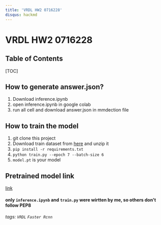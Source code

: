```yaml
---
title: 'VRDL HW2 0716228'
disqus: hackmd
---
```


VRDL HW2 0716228
===



## Table of Contents

[TOC]

## How to generate answer.json?

1. Download inference.ipynb
2. open inference.ipynb in  google colab 
3. run all cell and download answer.json in mmdection file 

## How to train the model
1.  git clone this project
2.  Download train dataset  from [here](https://drive.google.com/drive/folders/1aRWnNvirWHXXXpPPfcWlHQuzGJdXagoc) and unzip it 
3.  `pip install -r requirements.txt`
4.  `python train.py --epoch 7 --batch-size 6`
5.  `model.pt` is your model

## Pretrained model link
[link](https://drive.google.com/file/d/1BjEphetc2ymWuciXDHNZJKPAmIAbwIRl/view?usp=sharing)

#### only `inference.ipynb` and `train.py` were wirtten by me, so others don't follow PEP8

###### tags: `VRDL` `Faster Rcnn`
